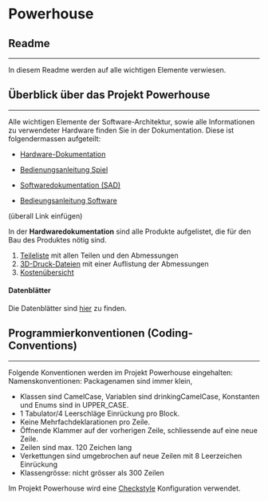 
# Powerhouse

## Readme
***
In diesem Readme werden auf alle wichtigen Elemente verwiesen.

## Überblick über das Projekt Powerhouse
***
Alle wichtigen Elemente der Software-Architektur, sowie alle Informationen zu verwendeter Hardware finden Sie in der Dokumentation. Diese ist folgendermassen aufgeteilt:

* [Hardware-Dokumentation]()

* [Bedienungsanleitung Spiel]()

* [Softwaredokumentation (SAD)]()

* [Bedieungsanleitung Software]()

(überall Link einfügen)

In der **Hardwaredokumentation** sind alle Produkte aufgelistet, die für den Bau des Produktes nötig sind.

1. [Teileliste]() mit allen Teilen und den Abmessungen
2. [3D-Druck-Dateien]() mit einer Auflistung der Abmessungen 
3. [Kostenübersicht]()

#### Datenblätter
Die Datenblätter sind [hier]() zu finden.

## Programmierkonventionen (Coding-Conventions)
***
Folgende Konventionen werden im Projekt Powerhouse eingehalten:
Namenskonventionen: Packagenamen sind immer klein,

* Klassen sind CamelCase, Variablen sind drinkingCamelCase, Konstanten und Enums sind in UPPER_CASE.
* 1 Tabulator/4 Leerschläge Einrückung pro Block.
* Keine Mehrfachdeklarationen pro Zeile.
* Öffnende Klammer auf der vorherigen Zeile, schliessende auf eine neue Zeile.
* Zeilen sind max. 120 Zeichen lang
* Verkettungen sind umgebrochen auf neue Zeilen mit 8 Leerzeichen Einrückung
* Klassengrösse: nicht grösser als 300 Zeilen

 Im Projekt Powerhouse wird eine [Checkstyle](https://checkstyle.sourceforge.io/) Konfiguration verwendet.


